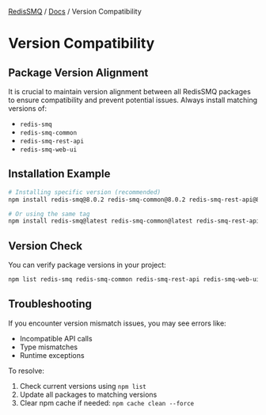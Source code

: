 [RedisSMQ](../README.md) / [Docs](README.md) / Version Compatibility

# Version Compatibility

## Package Version Alignment

It is crucial to maintain version alignment between all RedisSMQ packages to ensure compatibility and prevent potential issues. Always install matching versions of:

- `redis-smq`
- `redis-smq-common`
- `redis-smq-rest-api`
- `redis-smq-web-ui`

## Installation Example

```bash
# Installing specific version (recommended)
npm install redis-smq@8.0.2 redis-smq-common@8.0.2 redis-smq-rest-api@8.0.2 redis-smq-web-ui@8.0.2

# Or using the same tag
npm install redis-smq@latest redis-smq-common@latest redis-smq-rest-api@latest redis-smq-web-ui@latest
```

## Version Check

You can verify package versions in your project:

```bash
npm list redis-smq redis-smq-common redis-smq-rest-api redis-smq-web-ui 
```

## Troubleshooting

If you encounter version mismatch issues, you may see errors like:
- Incompatible API calls
- Type mismatches
- Runtime exceptions

To resolve:

1. Check current versions using `npm list`
2. Update all packages to matching versions
3. Clear npm cache if needed: `npm cache clean --force`
